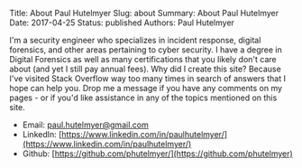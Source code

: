 Title: About Paul Hutelmyer
Slug: about
Summary: About Paul Hutelmyer
Date: 2017-04-25
Status: published
Authors: Paul Hutelmyer

I'm a security engineer who specializes in incident response, digital forensics, and other areas pertaining to cyber security. I have a degree in Digital Forensics as well as many certifications that you likely don't care about (and yet I still pay annual fees). Why did I create this site? Because I've visited Stack Overflow way too many times in search of answers that I hope can help you. Drop me a message if you have any comments on my pages - or if you'd like assistance in any of the topics mentioned on this site.


-   Email: [paul.hutelmyer@gmail.com](mailto:paul.hutelmyer@gmail.com)
-   LinkedIn: [https://www.linkedin.com/in/paulhutelmyer/](https://www.linkedin.com/in/paulhutelmyer/)
-   Github: [https://github.com/phutelmyer/](https://github.com/phutelmyer)